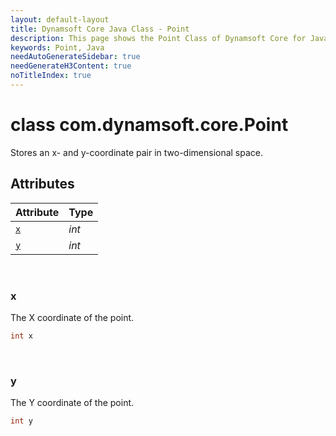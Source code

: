 ```yaml
---
layout: default-layout
title: Dynamsoft Core Java Class - Point
description: This page shows the Point Class of Dynamsoft Core for Java Language.
keywords: Point, Java
needAutoGenerateSidebar: true
needGenerateH3Content: true
noTitleIndex: true
---
```



# class com.dynamsoft.core.Point
Stores an x- and y-coordinate pair in two-dimensional space.


## Attributes
  
| Attribute | Type | 
|---------- | ---- | 
| [`x`](#x) | *int* |
| [`y`](#y) | *int* |


&nbsp;

### x
The X coordinate of the point.
```java
int x
```


&nbsp;

### y
The Y coordinate of the point.
```java
int y
```

